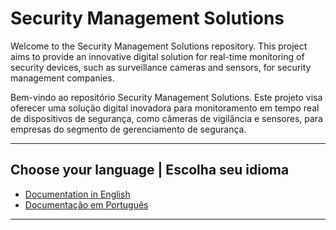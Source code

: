 # Security Management Solutions

Welcome to the Security Management Solutions repository. This project aims to provide an innovative digital solution for real-time monitoring of security devices, such as surveillance cameras and sensors, for security management companies.

Bem-vindo ao repositório Security Management Solutions. Este projeto visa oferecer uma solução digital inovadora para monitoramento em tempo real de dispositivos de segurança, como câmeras de vigilância e sensores, para empresas do segmento de gerenciamento de segurança.

---

## Choose your language | Escolha seu idioma

- [Documentation in English](README.en.md)
- [Documentação em Português](README.pt-br.md)
  
---
